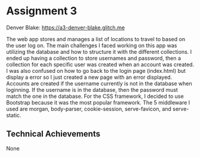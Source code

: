 # Assignment 3

Denver Blake: https://a3-denver-blake.glitch.me


The web app stores and manages a list of locations to travel to based on the user log on. 
The main challenges I faced working on this app was utilizing the database and how to structure it with the different collections. 
I ended up having a collection to store usernames and password, then a collection for each specific user was created when an account was created.
I was also confused on how to go back to the login page (index.html) but display a error so I just created a new page with an error displayed.
Accounts are created if the username currently is not in the database when loginning. If the username is in the database, then the password 
must match the one in the database.
For the CSS framework, I decided to use Bootstrap because it was the most popular framework.
The 5 middleware I used are morgan, body-parser, cookie-session, serve-favicon, and serve-static.



##  Technical Achievements

None

